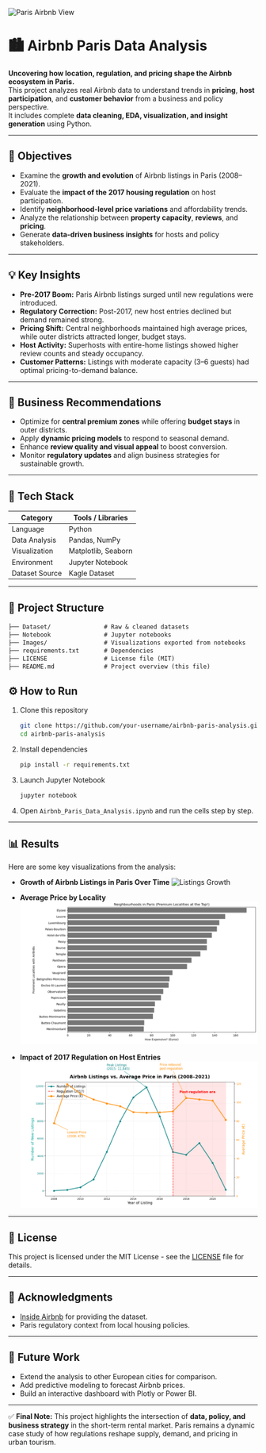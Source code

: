 ![Paris Airbnb View](https://media.architecturaldigest.com/photos/68bf0cdb3c8a552bab94a517/16:9/w_1280,c_limit/imgi_113_8c2a5393-6cd3-4a6f-80e1-4edca7febe81.jpeg)

# 🏙️ Airbnb Paris Data Analysis

**Uncovering how location, regulation, and pricing shape the Airbnb ecosystem in Paris.**  
This project analyzes real Airbnb data to understand trends in **pricing**, **host participation**, and **customer behavior** from a business and policy perspective.  
It includes complete **data cleaning, EDA, visualization, and insight generation** using Python.

---

## 🎯 Objectives

- Examine the **growth and evolution** of Airbnb listings in Paris (2008–2021).  
- Evaluate the **impact of the 2017 housing regulation** on host participation.  
- Identify **neighborhood-level price variations** and affordability trends.  
- Analyze the relationship between **property capacity**, **reviews**, and **pricing**.  
- Generate **data-driven business insights** for hosts and policy stakeholders.  

---

## 💡 Key Insights

- **Pre-2017 Boom:** Paris Airbnb listings surged until new regulations were introduced.  
- **Regulatory Correction:** Post-2017, new host entries declined but demand remained strong.  
- **Pricing Shift:** Central neighborhoods maintained high average prices, while outer districts attracted longer, budget stays.  
- **Host Activity:** Superhosts with entire-home listings showed higher review counts and steady occupancy.  
- **Customer Patterns:** Listings with moderate capacity (3–6 guests) had optimal pricing-to-demand balance.  

---

## 🧠 Business Recommendations

- Optimize for **central premium zones** while offering **budget stays** in outer districts.  
- Apply **dynamic pricing models** to respond to seasonal demand.  
- Enhance **review quality and visual appeal** to boost conversion.  
- Monitor **regulatory updates** and align business strategies for sustainable growth.  

---

## 🧰 Tech Stack

| Category | Tools / Libraries |
|-----------|------------------|
| Language | Python |
| Data Analysis | Pandas, NumPy |
| Visualization | Matplotlib, Seaborn |
| Environment | Jupyter Notebook |
| Dataset Source | Kagle Dataset |

---

## 📁 Project Structure


```
├── Dataset/               # Raw & cleaned datasets
├── Notebook               # Jupyter notebooks
├── Images/                # Visualizations exported from notebooks
├── requirements.txt       # Dependencies
├── LICENSE                # License file (MIT)
├── README.md              # Project overview (this file)
```


## ⚙️ How to Run

1. Clone this repository

   ```bash
   git clone https://github.com/your-username/airbnb-paris-analysis.git
   cd airbnb-paris-analysis
   ```

2. Install dependencies

   ```bash
   pip install -r requirements.txt
   ```

3. Launch Jupyter Notebook

   ```bash
   jupyter notebook
   ```

4. Open `Airbnb_Paris_Data_Analysis.ipynb` and run the cells step by step.

---

## 📊 Results

Here are some key visualizations from the analysis:

* **Growth of Airbnb Listings in Paris Over Time**
  ![Listings Growth](images/listings_growth.png)

* **Average Price by Locality**
  ![Price by Locality](images/price_locality.png)

* **Impact of 2017 Regulation on Host Entries**
  ![Regulation Impact](images/regulation_impact.png)

---

## 📜 License

This project is licensed under the MIT License - see the [LICENSE](LICENSE) file for details.

---

## 🙌 Acknowledgments

* [Inside Airbnb](http://insideairbnb.com/) for providing the dataset.
* Paris regulatory context from local housing policies.

---

## 🚀 Future Work

* Extend the analysis to other European cities for comparison.
* Add predictive modeling to forecast Airbnb prices.
* Build an interactive dashboard with Plotly or Power BI.

---

✅ **Final Note:**
This project highlights the intersection of **data, policy, and business strategy** in the short-term rental market.
Paris remains a dynamic case study of how regulations reshape supply, demand, and pricing in urban tourism.

